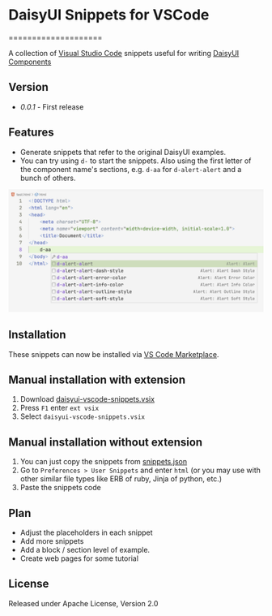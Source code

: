 # DaisyUI Snippets for VSCode
====================

A collection of [Visual Studio Code](https://code.visualstudio.com/) snippets useful for writing [DaisyUI Components](https://daisyui.com/components/)

## Version
- *0.0.1* - First release

## Features

- Generate snippets that refer to the original DaisyUI examples.
- You can try using `d-` to start the snippets. Also using the first letter of the component name's sections, e.g. `d-aa` for `d-alert-alert` and a bunch of others.

![Screenshot](https://github.com/Jedt3D/daisyui-vscode-snippets/blob/main/images/screenshot.jpg)

## Installation

These snippets can now be installed via [VS Code Marketplace](https://marketplace.visualstudio.com/VSCode).

## Manual installation with extension

1. Download [daisyui-vscode-snippets.vsix](https://github.com/Jedt3D/daisyui-vscode-snippets/blob/main/bin/daisyui-vscode-snippets.vsix)
2. Press `F1` enter `ext vsix`
3. Select `daisyui-vscode-snippets.vsix`
  
## Manual installation without extension

1. You can just copy the snippets from [snippets.json](https://github.com/worajedts-pspasia/daisyui-snippet-vscode/snippets/snippets.json)
2. Go to `Preferences > User Snippets` and enter `html` (or you may use with other similar file types like ERB of ruby, Jinja of python, etc.)
3. Paste the snippets code

## Plan

- Adjust the placeholders in each snippet
- Add more snippets
- Add a block / section level of example.
- Create web pages for some tutorial

## License

Released under Apache License, Version 2.0

